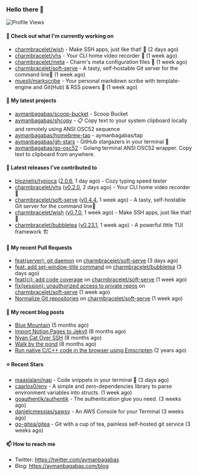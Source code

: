 ### Hello there 👋

![Profile Views](https://komarev.com/ghpvc/?username=aymanbagabas&label=PROFILE+VIEWS)

#### 👷 Check out what I'm currently working on

- [charmbracelet/wish](https://github.com/charmbracelet/wish) - Make SSH apps, just like that! 💫 (2 days ago)
- [charmbracelet/vhs](https://github.com/charmbracelet/vhs) - Your CLI home video recorder 📼 (1 week ago)
- [charmbracelet/meta](https://github.com/charmbracelet/meta) - Charm&#39;s meta configuration files 🫥 (1 week ago)
- [charmbracelet/soft-serve](https://github.com/charmbracelet/soft-serve) - A tasty, self-hostable Git server for the command line🍦 (1 week ago)
- [muesli/markscribe](https://github.com/muesli/markscribe) - Your personal markdown scribe with template-engine and Git(Hub) &amp; RSS powers 📜 (1 week ago)

#### 🌱 My latest projects

- [aymanbagabas/scoop-bucket](https://github.com/aymanbagabas/scoop-bucket) - Scoop Bucket
- [aymanbagabas/shcopy](https://github.com/aymanbagabas/shcopy) - 📋 Copy text to your system clipboard locally and remotely using ANSI OSC52 sequence
- [aymanbagabas/homebrew-tap](https://github.com/aymanbagabas/homebrew-tap) - aymanbagabas/tap
- [aymanbagabas/gh-stars](https://github.com/aymanbagabas/gh-stars) - GitHub stargazers in your terminal 🌟
- [aymanbagabas/go-osc52](https://github.com/aymanbagabas/go-osc52) - Golang terminal ANSI OSC52 wrapper. Copy text to clipboard from anywhere.

#### 🔭 Latest releases I've contributed to

- [bloznelis/typioca](https://github.com/bloznelis/typioca) ([2.0.6](https://github.com/bloznelis/typioca/releases/tag/2.0.6), 1 day ago) - Cozy typing speed tester
- [charmbracelet/vhs](https://github.com/charmbracelet/vhs) ([v0.2.0](https://github.com/charmbracelet/vhs/releases/tag/v0.2.0), 2 days ago) - Your CLI home video recorder 📼
- [charmbracelet/soft-serve](https://github.com/charmbracelet/soft-serve) ([v0.4.4](https://github.com/charmbracelet/soft-serve/releases/tag/v0.4.4), 1 week ago) - A tasty, self-hostable Git server for the command line🍦
- [charmbracelet/wish](https://github.com/charmbracelet/wish) ([v0.7.0](https://github.com/charmbracelet/wish/releases/tag/v0.7.0), 1 week ago) - Make SSH apps, just like that! 💫
- [charmbracelet/bubbletea](https://github.com/charmbracelet/bubbletea) ([v0.23.1](https://github.com/charmbracelet/bubbletea/releases/tag/v0.23.1), 1 week ago) - A powerful little TUI framework 🏗

#### 🔨 My recent Pull Requests

- [feat(server): git daemon](https://github.com/charmbracelet/soft-serve/pull/196) on [charmbracelet/soft-serve](https://github.com/charmbracelet/soft-serve) (3 days ago)
- [feat: add set-window-title command](https://github.com/charmbracelet/bubbletea/pull/611) on [charmbracelet/bubbletea](https://github.com/charmbracelet/bubbletea) (3 days ago)
- [feat(ci): add code coverage](https://github.com/charmbracelet/soft-serve/pull/191) on [charmbracelet/soft-serve](https://github.com/charmbracelet/soft-serve) (1 week ago)
- [fix(session): unauthorized access to private repos](https://github.com/charmbracelet/soft-serve/pull/190) on [charmbracelet/soft-serve](https://github.com/charmbracelet/soft-serve) (1 week ago)
- [Normalize Git repositories](https://github.com/charmbracelet/soft-serve/pull/188) on [charmbracelet/soft-serve](https://github.com/charmbracelet/soft-serve) (1 week ago)

#### 📜 My recent blog posts

- [Blue Mountain](https://aymanbagabas.com/blog/2022/06/02/blue-mountain.html) (5 months ago)
- [Import Notion Pages to Jekyll](https://aymanbagabas.com/blog/2022/03/29/import-notion-pages-to-jekyll.html) (8 months ago)
- [Nyan Cat Over SSH](https://aymanbagabas.com/blog/2022/03/25/nyan-cat-over-ssh.html) (8 months ago)
- [Walk by the pond](https://aymanbagabas.com/blog/2022/03/10/walk-by-the-pond.html) (8 months ago)
- [Run native C/C&#43;&#43; code in the browser using Emscripten](https://aymanbagabas.com/blog/2020/11/18/run-native-c-c&#43;&#43;-code-in-the-browser-using-emscripten.html) (2 years ago)

#### ⭐ Recent Stars

- [maaslalani/nap](https://github.com/maaslalani/nap) - Code snippets in your terminal 🛌 (3 days ago)
- [caarlos0/env](https://github.com/caarlos0/env) - A simple and zero-dependencies library to parse environment variables into structs. (1 week ago)
- [goauthentik/authentik](https://github.com/goauthentik/authentik) - The authentication glue you need. (3 weeks ago)
- [danielcmessias/sawsy](https://github.com/danielcmessias/sawsy) - An AWS Console for your Terminal (3 weeks ago)
- [go-gitea/gitea](https://github.com/go-gitea/gitea) - Git with a cup of tea, painless self-hosted git service (3 weeks ago)

#### 📫 How to reach me

- Twitter: https://twitter.com/aymanbagabas
- Blog: https://aymanbagabas.com/blog
